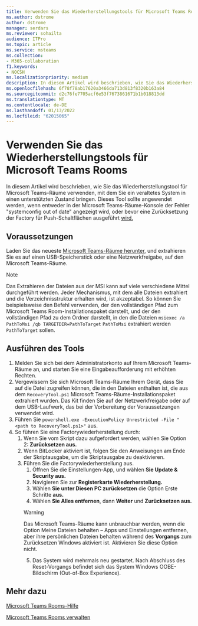 ```yaml
---
title: Verwenden Sie das Wiederherstellungstools für Microsoft Teams Rooms
ms.author: dstrome
author: dstrome
manager: serdars
ms.reviewer: sohailta
audience: ITPro
ms.topic: article
ms.service: msteams
ms.collection:
- M365-collaboration
f1.keywords:
- NOCSH
ms.localizationpriority: medium
description: In diesem Artikel wird beschrieben, wie Sie das Wiederherstellungstool für Microsoft Teams-Räume verwenden, mit dem Sie ein veraltetes System in einen unterstützten Zustand bringen.
ms.openlocfilehash: 6f78f78ab17620a3466da713d813f8320b163a84
ms.sourcegitcommit: d2c76fe7705acf6e53f7673861671b1b018813dd
ms.translationtype: MT
ms.contentlocale: de-DE
ms.lasthandoff: 01/13/2022
ms.locfileid: "62015065"
---
```

# <a name="use-the-microsoft-teams-rooms-recovery-tool"></a>Verwenden Sie das Wiederherstellungstools für Microsoft Teams Rooms

In diesem Artikel wird beschrieben, wie Sie das Wiederherstellungstool für Microsoft Teams-Räume verwenden, mit dem Sie ein veraltetes System in einen unterstützten Zustand bringen. Dieses Tool sollte angewendet werden, wenn entweder in der Microsoft Teams-Räume-Konsole der Fehler "systemconfig out of date" angezeigt wird, oder bevor eine Zurücksetzung der Factory für Push-Schaltflächen ausgeführt [wird.](./rooms-operations.md#microsoft-teams-rooms-reset-factory-restore)

## <a name="prerequisites"></a>Voraussetzungen

Laden Sie das neueste [Microsoft Teams-Räume herunter,](https://go.microsoft.com/fwlink/?linkid=851168) und extrahieren Sie es auf einen USB-Speicherstick oder eine Netzwerkfreigabe, auf den Microsoft Teams-Räume.

> [!NOTE]
> Das Extrahieren der Dateien aus der MSI kann auf viele verschiedene Mittel durchgeführt werden. Jeder Mechanismus, mit dem alle Dateien extrahiert und die Verzeichnisstruktur erhalten wird, ist akzeptabel. So können Sie beispielsweise den Befehl verwenden, der den vollständigen Pfad zum Microsoft Teams Room-Installationspaket darstellt, und der den vollständigen Pfad zu dem Ordner darstellt, in den die Dateien `msiexec /a PathToMsi /qb TARGETDIR=PathToTarget` `PathToMsi` extrahiert werden `PathToTarget` sollen.

## <a name="running-the-tool"></a>Ausführen des Tools

1) Melden Sie sich bei dem Administratorkonto auf Ihrem Microsoft Teams-Räume an, und starten Sie eine Eingabeaufforderung mit erhöhten Rechten.
2) Vergewissern Sie sich Microsoft Teams-Räume Ihrem Gerät, dass Sie auf die Datei zugreifen können, die in den Dateien enthalten ist, die aus dem `RecoveryTool.ps1` Microsoft Teams-Räume-Installationspaket extrahiert wurden. Das Kit finden Sie auf der Netzwerkfreigabe oder auf dem USB-Laufwerk, das bei der Vorbereitung der Voraussetzungen verwendet wird.
3) Führen Sie `powershell.exe -ExecutionPolicy Unrestricted -File "<path to RecoveryTool.ps1>"` aus.
4) So führen Sie eine Factorywiederherstellung durch:
   1. Wenn Sie vom Skript dazu aufgefordert werden, wählen Sie Option 2: **Zurücksetzen aus.**
   2. Wenn BitLocker aktiviert ist, folgen Sie den Anweisungen am Ende der Skriptausgabe, um die Skriptausgabe zu deaktivieren.
   3. Führen Sie die Factorywiederherstellung aus.
      1. Öffnen  Sie die Einstellungen-App, und wählen **Sie Update & Security aus.**
      2. Navigieren Sie zur **Registerkarte Wiederherstellung.**
      3. Wählen **Sie unter Diesen PC zurücksetzen** die Option Erste Schritte **aus.**
      4. Wählen **Sie Alles entfernen**, dann **Weiter** und **Zurücksetzen aus.**
        > [!WARNING]
        > Das Microsoft Teams-Räume kann unbrauchbar werden, wenn die Option Meine Dateien behalten – Apps und Einstellungen entfernen, aber ihre persönlichen Dateien behalten während des **Vorgangs** zum Zurücksetzen Windows aktiviert ist. Aktivieren Sie diese Option nicht.
      5. Das System wird mehrmals neu gestartet. Nach Abschluss des Reset-Vorgangs befindet sich das System Windows OOBE-Bildschirm (Out-of-Box Experience).



## <a name="see-also"></a>Mehr dazu

[Microsoft Teams Rooms-Hilfe](https://support.office.com/article/Skype-Room-Systems-version-2-help-e667f40e-5aab-40c1-bd68-611fe0002ba2)

[Microsoft Teams Rooms verwalten](rooms-manage.md)
